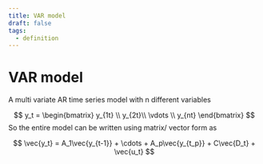 ```yaml
---
title: VAR model
draft: false
tags:
  - definition
---
```

# VAR model
A multi variate AR time series model with n different variables

$$ y_t = \begin{bmatrix} y_{1t} \\ y_{2t}\\ \vdots \\ y_{nt} \end{bmatrix} $$
So the entire model can be written using matrix/ vector form as

$$ \vec{y_t} = A_1\vec{y_{t-1}} + \cdots + A_p\vec{y_{t_p}} + C\vec{D_t} + \vec{u_t} $$
